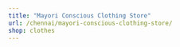 ```yaml
---
title: "Mayori Conscious Clothing Store"
url: /chennai/mayori-conscious-clothing-store/
shop: clothes
---
```

